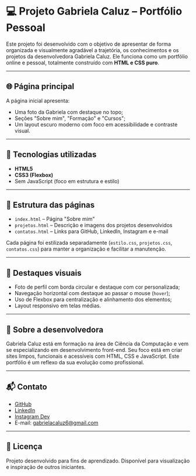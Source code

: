 # 💻 Projeto Gabriela Caluz – Portfólio Pessoal

Este projeto foi desenvolvido com o objetivo de apresentar de forma organizada e visualmente agradável a trajetória, os conhecimentos e os projetos da desenvolvedora Gabriela Caluz. Ele funciona como um portfólio online e pessoal, totalmente construído com **HTML e CSS puro**.

---

## 🌐 Página principal

A página inicial apresenta:

- Uma foto da Gabriela com destaque no topo;
- Seções "Sobre mim", "Formação" e "Cursos";
- Um layout escuro moderno com foco em acessibilidade e contraste visual.

---

## 🧠 Tecnologias utilizadas

- **HTML5**
- **CSS3 (Flexbox)**  
- Sem JavaScript (foco em estrutura e estilo)

---

## 📁 Estrutura das páginas

- `index.html` – Página "Sobre mim"
- `projetos.html` – Descrição e imagens dos projetos desenvolvidos
- `contatos.html` – Links para GitHub, LinkedIn, Instagram e e-mail

Cada página foi estilizada separadamente (`estilo.css`, `projetos.css`, `contatos.css`) para manter a organização e facilitar a manutenção.

---

## 📸 Destaques visuais

- Foto de perfil com borda circular e destaque com cor personalizada;
- Navegação horizontal com destaque ao passar o mouse (`hover`);
- Uso de Flexbox para centralização e alinhamento dos elementos;
- Layout responsivo em telas médias.

---

## 🌟 Sobre a desenvolvedora

Gabriela Caluz está em formação na área de Ciência da Computação e vem se especializando em desenvolvimento front-end. Seu foco está em criar sites limpos, funcionais e acessíveis com HTML, CSS e JavaScript. Este portfólio é um reflexo da sua evolução como profissional.

---

## 📬 Contato

- [GitHub](https://github.com/gabrielacaluz)
- [LinkedIn](https://www.linkedin.com/in/gabriela-botini/)
- [Instagram Dev](https://www.instagram.com/dev.gabriela_caluz/)
- E-mail: gabrielacaluz6@gmail.com

---

## 📝 Licença

Projeto desenvolvido para fins de aprendizado. Disponível para visualização e inspiração de outros iniciantes.
